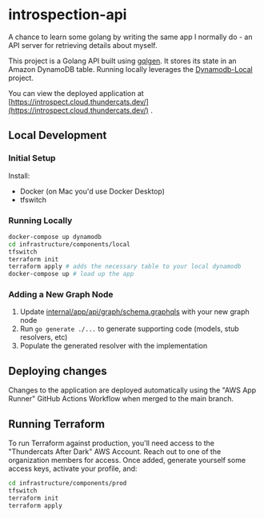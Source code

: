 # introspection-api

A chance to learn some golang by writing the same app I normally do - an API
server for retrieving details about myself.

This project is a Golang API built using [gqlgen](https://gqlgen.com). It stores
its state in an Amazon DynamoDB table. Running locally leverages
the [Dynamodb-Local](https://docs.aws.amazon.com/amazondynamodb/latest/developerguide/DynamoDBLocal.html)
project.

You can view the deployed application
at [https://introspect.cloud.thundercats.dev/](https://introspect.cloud.thundercats.dev/)
.

## Local Development

### Initial Setup

Install:

- Docker (on Mac you'd use Docker Desktop)
- tfswitch

### Running Locally

```sh
docker-compose up dynamodb
cd infrastructure/components/local
tfswitch
terraform init
terraform apply # adds the necessary table to your local dynamodb
docker-compose up # load up the app
```

### Adding a New Graph Node

1. Update [internal/app/api/graph/schema.graphqls](internal/app/api/graph/schema.graphqls)
   with your new graph node
2. Run `go generate ./...` to generate supporting code (models, stub resolvers,
   etc)
3. Populate the generated resolver with the implementation

## Deploying changes

Changes to the application are deployed automatically using the "AWS App Runner"
GitHub Actions Workflow when merged to the main branch.

## Running Terraform

To run Terraform against production, you'll need access to the "Thundercats
After Dark" AWS Account. Reach out to one of the organization members for
access. Once added, generate yourself some access keys, activate your profile,
and:

```sh
cd infrastructure/components/prod
tfswitch
terraform init
terraform apply
```
